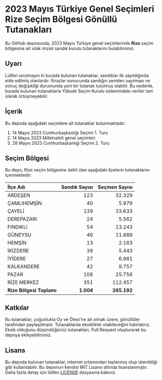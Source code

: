 # 2023 Mayıs Türkiye Genel Seçimleri Rize Seçim Bölgesi Gönüllü Tutanakları

Bu GitHub deposunda, 2023 Mayıs Türkiye genel seçimlerinde **Rize** seçim bölgesine ait ıslak imzalı sandık kurulu tutanaklarını bulabilirsiniz.

## Uyarı

Lütfen unutmayın ki burada bulunan tutanaklar, sandıklar ilk sayıldığında elde edilmiş olanlardır. İtirazlar sonucunda sandığın yeniden sayılması ve sonuç değişikliği durumunda yeni bir tutanak tutulmuş olabilir. Bu nedenle, burada bulunan tutanaklarla Yüksek Seçim Kurulu sistemindeki veriler tam olarak örtüşmeyebilir.

## İçerik

Bu depoda aşağıdaki seçimlere ait tutanaklar bulunmaktadır:

1. 14 Mayıs 2023 Cumhurbaşkanlığı Seçimi 1. Turu
2. 14 Mayıs 2023 Milletvekili genel seçimleri
3. 28 Mayıs 2023 Cumhurbaşkanlığı Seçimi 2. Turu

## Seçim Bölgesi

Bu depo, Rize seçim bölgesine dahil olan aşağıdaki ilçelerin tutanaklarını içermektedir:

| İlçe Adı | Sandık Sayısı | Seçmen Sayısı |
| :------- | ------------: | ------------: |
 | ARDEŞEN  |          123  |       32.329  | 
 | ÇAMLIHEMŞİN  |           40  |        5.979  | 
 | ÇAYELİ  |          139  |       33.633  | 
 | DEREPAZARI  |           24  |        5.562  | 
 | FINDIKLI  |           54  |       13.243  | 
 | GÜNEYSU  |           46  |       11.889  | 
 | HEMŞİN  |           13  |        2.163  | 
 | İKİZDERE  |           39  |        5.443  | 
 | İYİDERE  |           27  |        6.981  | 
 | KALKANDERE  |           42  |        9.757  | 
 | PAZAR  |          106  |       25.756  | 
 | RİZE MERKEZ  |          351  |      112.457  |
| **Rize Bölgesi Toplamı**  |  **1.004**  |  **265.192**  |

## Katkılar

Bu tutanaklar, çoğunlukla Oy ve Ötesi'ne ait olmak üzere, gönüllüler tarafından paylaşılmıştır. Tutanaklarda eksiklikler olabileceğini hatırlatırız. Eksik olduğunu düşündüğünüz tutanakları, Pull Request oluşturarak bu depoya ekleyebilirsiniz.

## Lisans

Bu depoda bulunan tutanaklar, internet ortamından toplanmış olup istenildiği gibi kullanılabilir.
Bu deponun kendisi MIT Lisansı altında lisanslanmıştır. Daha fazla detay için lütfen [LICENSE](LICENSE) dosyasına bakınız.
